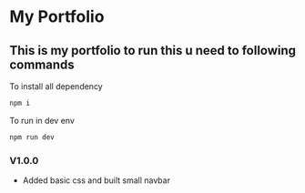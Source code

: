 # My Portfolio

## This is my portfolio to run this u need to following commands

To install all dependency
```powershell
npm i
```

To run in dev env
```powershell
npm run dev

``````


### V1.0.0
* Added basic css and built small navbar
